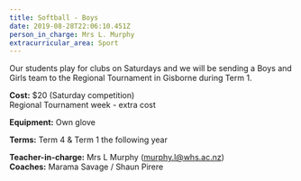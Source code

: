 ```yaml
---
title: Softball - Boys
date: 2019-08-28T22:06:10.451Z
person_in_charge: Mrs L. Murphy
extracurricular_area: Sport
---
```

Our students play for clubs on Saturdays and we will be sending a Boys and Girls team to the Regional Tournament in Gisborne during Term 1.

**Cost:** $20 (Saturday competition)  
Regional Tournament week - extra cost

**Equipment:** Own glove

**Terms:** Term 4 & Term 1 the following year 

**Teacher-in-charge:** Mrs L Murphy (murphy.l@whs.ac.nz)  
**Coaches:**  Marama Savage / Shaun Pirere
